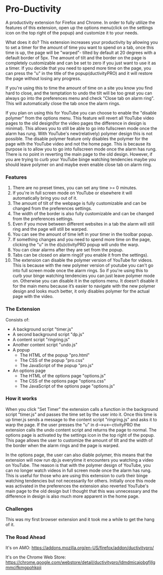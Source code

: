 # Pro-Ductivity
A productivity extension for Firefox and Chrome. In order to fully utilize the features of this extension, open up the options menu(click on the settings icon on the top right of the popup) and customize it to your needs.

What does it do?
This extension increases your productivity by allowing you to set a timer for the amount of time you want to spend on a tab, once this time is up, the page will be "warped"- tilted by default at 20 degrees with a default border of 5px. The amount of tilt and the border on the page is completely customizable and can be set to zero if you just want to use it as a timer. If you decide that you need to spend more time on the page, you can press the "u" in the title of the popup(ductivityPRO) and it will restore the page without losing any progress.

If you're using this to time the amount of time on a site you know you find hard to close, and the temptation to undo the tilt will be too great you can always go into the preferences menu and check "Close tab on alarm ring". This will automatically close the tab once the alarm rings.

If you plan on using this for YouTube you can choose to enable the "disable polymer" from the options menu. This feature will revert all YouTube video pages to the old design(for the video pages the difference in design is minimal). This allows you to still be able to go into fullscreen mode once the alarm has rung. With YouTube's new(relatively) polymer design this is not possible. The disable polymer feature only disables the polymer for the page with the YouTube video and not the home page. This is because its purpose is to allow you to go into fullscreen mode once the alarm has rung. There is no point in reverting the main page to the old design. However, if you are trying to curb your YouTube binge watching tendencies maybe you should leave polymer on and maybe even enable close tab on alarm ring.


### Features
1. There are no preset times, you can set any time >= 0 minutes.
2. If you're in full screen mode on YouTube or elsewhere it will automatically bring you out of it.
3. The amount of tilt of the webpage is fully customizable and can be changed from the preferences settings.
4. The width of the border is also fully customizable and can be changed from the preferences settings.
5. Even if you move between different websites in a tab the alarm will still ring and the page will still be warped.
6. You can see the amount of time left in your timer in the toolbar popup.
7. If something changes and you need to spend more time on the page, clicking the "u" in the d(u)ctivityPRO popup will undo the warp.
8. You can clear alarms after they are set from the popup.
9. Tabs can be closed on alarm ring(if you enable it from the settings).
10. The extension can disable the polymer version of YouTube for videos. This is because with the new polymer version of youtube you can't go into full screen mode once the alarm rings. So if you're using this to curb your binge watching tendencies you can just leave polymer mode on. Otherwise you can disable it in the options menu. It doesn’t disable it for the main menu because it’s easier to navigate with the new polymer design and looks much better, it only disables polymer for the actual page with the video.


### The Extension
Consists of:
- A background script "timer.js"
- A second background script "dp.js"
- A content script "ringring.js"
- Another content script "undo.js"
- A popup
  - The HTML of the popup "pro.html"
  - The CSS of the popup "pro.css"
  - The JavaScript of the popup "pro.js"
- An options page
  - The HTML of the options page "options.js"
  - The CSS of the options page "options.css"
  - The JavaScript of the options page "options.js"
  

### How it works
When you click "Set Timer" the extension calls a function in the background script "timer.js" and passes the time set by the user into it. Once this time is up timer.js sends a message to the content script "ringring.js" and asks it to warp the page. If the user presses the "u" in d-->u<--ctivityPRO the extension calls the undo content script and returns the page to normal. The options page is activated by the settings icon in the top right of the popup. This page allows the user to customize the amount of tilt and the width of the border when the alarm rings and the page is warped.

In the options page, the user can also diable polymer, this means that the extension will now run dp.js everytime it encounters you watching a video on YouTube. The reason is that with the polymer design of YouTube, you can no longer watch videos in full screen mode once the alarm has rung. This is useful for those who are using this extension to curb their binge watching tendencies but not necessarily for others. Initially once this mode was activated in the preferences the extension also reverted YouTube's main page to the old design but I thought that this was unnecessary and the difference in design is also much more apparent in the home page. 

### Challenges
This was my first browser extension and it took me a while to get the hang of it. 
 

### The Road Ahead
It's on AMO: https://addons.mozilla.org/en-US/firefox/addon/ductivitypro/

It's on the Chrome Web Store: https://chrome.google.com/webstore/detail/ductivitypro/ldmdmicajobgfjllgmmcifkmgpohkpji